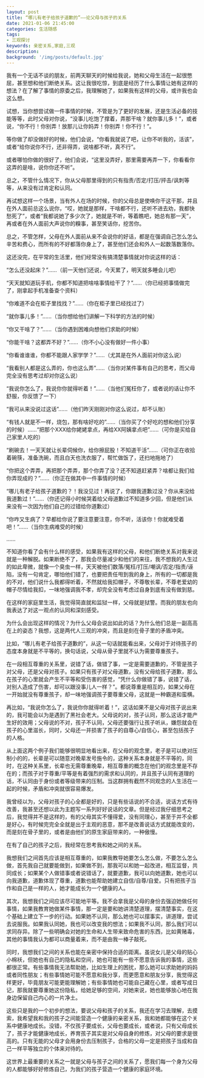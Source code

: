```yaml
---
layout: post
title: “哪儿有老子给孩子道歉的”——论父母与孩子的关系
date: 2021-01-06 21:45:00
categories: 生活随感
tags:
- 三观探讨
keywords: 亲密关系,家庭,三观
description: 
background: '/img/posts/default.jpg'
---
```


我有一个无话不谈的朋友，前两天聊天的时候给我说，她和父母生活在一起很憋屈，甚至想和他们断绝关系。这让我很吃惊，到底是经历了什么事情让她有这样的想法？在了解了事情的原委之后，我理解她了，如果我有这样的父母，或许我也会这么想。

试想，当你想尝试做一件事情的时候，不管是为了更好的发展，还是生活必备的技能等等，此时父母对你说，“没事儿吃饱了撑着，弄那干啥？就你事儿多！”，或者说，“你不行！你别弄！放那儿让你妈弄！你别弄！你不行！”。

等你做了却没做好的时候，他们会说，“你看我就说了吧，让你不听我的，活该”，或者“给你说你不行，还非得弄，说啥都不听，真不行”。

或者哪怕你做的很好了，他们会说，“这里没弄好，那里需要再弄一下，你看看你这弄的是啥，说你你还不听”。

总之，不管什么情况下，你从父母那里得到的只有指责/否定/打压/抨击/讽刺等等，从来没有过肯定和认同。

再试想这样一个场景，当有外人在场的时候，你的父母总是使唤你干这干那，并且在外人面前总这么说你，“哎，她就是那样，干啥都不行，还听不进去劝，我都快愁死了”，或者“我都说她了多少次了，她就是不听，等着瞧吧，她总有那一天”，再或者在外人面前大声说你的糗事，甚至笑话你，挖苦你。

总之，不管怎样，父母在外人面前从来不会说你的好话，都是在强调自己怎么怎么辛苦和费心，而所有的不好都落你身上了，甚至他们还会和外人一起数落数落你。

这还没完，在平常的生活里，他们经常没有搞清楚事情就对你说这样的话：

“怎么还没起床？”……（前一天他们还说，今天累了，明天就多睡会儿吧）

“天天就知道玩手机，你都不知道把啥啥事情给干了？”……（你已经把事情做完了，刚拿起手机准备查个资料）

“你难道不会在柜子里找找？”……（你在柜子里已经找过了）

“就你事儿多！”……（当你想给他们讲解一下科学的方法的时候）

“你又干啥了？”……（当你遇到困难向想他们求助的时候）

“你能干啥？这都弄不好？”……（你不小心没有做好一件小事）

“你看谁谁谁，你都不能跟人家学学？”……（尤其是在外人面前对你这么说）

“我看别人都是这么弄的，你也这么弄”……（当你对某件事有自己的思考，而父母完全没有思考过却对你这么说）

“我说你怎么了，我说你你就得听着！”……（当他们冤枉你了，或者说的话让你不舒服，你反馈了一下）

“我可从来没说过这话”……（他们昨天刚刚对你这么说过，却不认账）

“有钱人就是不一样，烧包，那有啥好吃的”……（当你买了个好吃的想和他们分享的时候）……“把那个XXX给你姥姥拿点，再给XX阿姨拿点吧”……（可你是买给自己家里人吃的）

“刷碗去！一天天就让长辈伺候你，给你擦屁股！不知道干活”……（可你正在收拾着碗筷，准备洗碗，而且白天也洗衣服了，帮忙做饭了，还扫地拖地了）

“你把这个弄弄，再把那个弄弄，那个你弄了没？还不知道赶紧弄？啥都让我们给你弄现成的？”……（你正在做其中一件事情的时候）

“哪儿有老子给孩子道歉的？！我没见过！再说了，你跟我道歉过没？你从来没给我道歉过！”……（你还记得小时候哭着给父母道歉过不知道多少回，但是他们从来没有一次因为他们自己的过错给你道歉过）

“你咋又生病了？早都给你说了要注意要注意，你不听，活该你！你就难受着吧！”……（当你生病难受的时候）

……

不知道你看了会有什么样的感受，如果我有这样的父母，和他们断绝关系对我来说就是一种解脱。如果断绝不了，那我会尽量减少和他们的来往，我不想我的人生过的如此卑微，就像一个臭虫一样，天天被他们数落/冤枉/打压/嘲讽/否定/指责/诬陷，没有一句肯定，哪怕他们错了，也要把责任甩到我的身上，所有的一切都是我的不对，他们说什么我都得听着，不然就给我扣帽子，不尊敬长辈，不尊老爱幼的帽子尽情给我扣，一味地强调我不孝，却完全没有考虑过自身到底有没有做到慈。

在这样的家庭里生活，我觉得简直就和监狱一样，父母就是狱警。而我的朋友也向我表达了对这一观点的认同和深刻感受。

为什么会出现这样的情况？为什么父母会说出如此的话？为什么他们总是一副高高在上的姿态？我想，这是两代人三观的冲突，而且是刻在骨子里的矛盾冲突。

比如，“哪儿有老子给孩子道歉的”，从这一句话就能看出来，父母对于对待孩子的态度本身就是不平等的，换句话说，父母从骨子里就不认为需要尊重孩子。

在一段相互尊重的关系里，说错了话，做错了事，一定是需要道歉的，不管是孩子对父母，还是父母对孩子。如果只有孩子对父母道歉，没有父母给孩子道歉，那么在孩子的心里就会产生不平等和受伤害的感觉，“凭什么你做错了事，说错了话，对别人造成了伤害，却可以跟没事儿人一样？”。都说尊重是相互的，如果父母在一开始就没有尊重孩子，却一味地强调孩子要尊重父母，这就是一种霸道和蛮横。

再比如，“我说你怎么了，我说你你就得听着！”，这话如果不是父母对孩子说出来的，我可能会以为是遇到了黑社会老大。父母说的对，孩子认同，那么这话才能产生好的效用；父母说的不对，孩子不认同，父母还要强行让孩子听从，嫌怨就会在孩子的心里滋长，同时，父母还一并损害了孩子的自尊心/自信心，甚至包括孩子的人格。

从上面这两个例子我们能够很明显地看出来，在父母的观念里，老子是可以绝对压制小的的，长辈是可以随意对晚辈发号施令的，这种关系本身就是不平等的，同时，在这种关系里，长辈也无需尊重晚辈，相互尊重的概念在他们的观念里是不存在的；而孩子对于尊重/平等是有着强烈的需求和认同的，并且孩子认同有道理的话，不认同由于身份或者等级带来的压制。当这群拥有截然不同观念的人生活在一起的时候，矛盾和冲突就很容易爆发。

我曾经以为，父母对孩子的心全都是好的，只是有些话说的不合适，说话方式有待改善，我甚至还想以此为主题写一系列好好说话的文章。但是经过我仔细思考之后，我觉得并不是这样的，有的父母其实不懂得爱，没有同理心，甚至于并不全都是好心，有时候完完全全就是出于主观的恶意，那不是改善说话方式就能改变的，而是刻在骨子里的，或者是由他们的原生家庭带来的，一种傲慢。

在有了自己的孩子之后，我经常在思考我和她之间的关系。

我想我们之间首先应该是相互尊重的，如果我教导她要怎么怎么做，不要怎么怎么做，首先我自己就要能做到，如果做不到，那我可以和她一起改进，相互监督，共同成长；如果某个人做错事或者说错话了，就要道歉，我可以向她道歉，她也可以向我道歉，道歉体现了尊重，道歉也能帮助她建立自信/自尊/自爱。只有把孩子当作和自己是一样的人，她才能成长为一个健康的人。

其次，我想我们之间应该尽可能地平等。我不会拿我是父母的身份去强迫她做任何事情，如果我教育她做某件事情，那一定是要和她讲清楚道理，摆清楚事实，在这个基础上建立下一步的行动。如果她不认同，那么她也可以摆事实，讲道理，尝试去说服我。如果我认同她，我也可以改变我的想法；如果我不认同，那么我们可以求同存异。除了一些明确会对她的生命和人生带来致命危害的东西，比如黄赌毒，其他的事情我认为都可以商量着来，而不是由我一棒子敲死。

同时，我想我们之间的关系也能在亲密中保持合适的距离。虽说女儿是父母的贴心小棉袄，但她也有自己的隐私和空间，她也可能有一些不愿意告诉我的事情，这些都很正常。有些事情我无法帮助她，比如生理上的困扰，那么她可以求助她的妈妈或者同性朋友；有些事情她可能不愿意和我分享，而更愿意和朋友分享，我觉得这样更好，毕竟朋友可能更能理解她；有些事情她也可能自己藏在心里，或者写成日记，那我就要尊重她这份隐私，给她足够的空间，对她来说，她也能够放心地在我身边保留自己内心的一片净土。

这些只是我的一个初步的想法，要说父母和孩子的关系，我还在学习去理解，去摸索，我希望我和我的孩子之间能营造一个健康的亲密关系，我和她都能够在这个关系中健康地成长。没错，不仅孩子要成长，父母也要成长，或者说，只有父母成长了，孩子才能健康地成长，养育孩子其实是对父母自身的修炼，对父母的要求是很高的。只有无能的父母才会用身份去压制孩子，合格的父母一定是把孩子当成和自己一样平等独立的个体来对待的。

这世界上最重要的关系之一就是父母与孩子之间的关系了，愿我们每一个身为父母的人都能够好好修炼自己，为我们的孩子营造一个健康的家庭环境。
